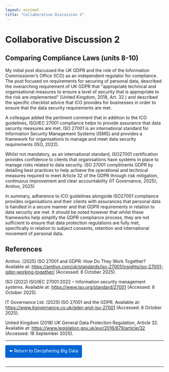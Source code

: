 ```yaml
---
layout: minimal
title: "Collaborative Discussion 2"
---
```



# Collaborative Discussion 2


## Comparing Compliance Laws (units 8-10)


My initial post discussed the UK GDPR and the role of the Information Commissioner’s Office (ICO) as an independent regulator for compliance. The post focused on requirements for securing of personal data, described the overarching requirement of UK GDPR that “appropriate technical and organisational measures to ensure a level of security that is appropriate to the risk are implemented” (United Kingdom, 2018, Art. 32 ) and described the specific checklist advice that ICO provides for businesses in order to ensure that the data security requirements are met.


A colleague added the pertinent comment that in addition to the ICO guidelines, ISO/IEC 27001 compliance helps to provide assurance that data security measures are met.  ISO 27001 is an international standard for Information Security Management Systems (ISMS) and provides a framework for organisations to manage and meet data security requirements (ISO, 2022).


Whilst not mandatory, as an international standard, ISO27001 certification provides confidence to clients that organisations have systems in place to manage risks related to data security. ISO 27001 compliments GDPR by detailing best practices to help achieve the operational and technical measures required to meet Article 32 of the GDPR through  risk mitigation, continuous improvement and clear accountability (IT Governance, 2025); Amtivo, 2025)


In summary, adherence to ICO guidelines alongside ISO27001 compliance provides organisations and their clients with assurances that personal data is handled in a secure manner and that GDPR requirements in relation to data security are met.  It should be noted however that whilst these frameworks help simplify the GDPR compliance process, they are not sufficient to ensure that data protection regulations are fully met, specifically in relation to subject consents, retention and international movement  of personal data. 

 

## References

Amtivo. (2025) ISO 27001 and GDPR: How Do They Work Together? Available at: https://amtivo.com/uk/standards/iso-27001/insights/iso-27001-gdpr-working-together/ (Accessed: 8 October 2025).

ISO (2022) ISO/IEC 27001:2022 – Information security management systems. Available at: https://www.iso.org/standard/27001 (Accessed: 8 October 2025).

IT Governance Ltd. (2025) ISO 27001 and the GDPR. Available at: https://www.itgovernance.co.uk/gdpr-and-iso-27001 (Accessed: 8 October 2025).

United Kingdom (2018) UK General Data Protection Regulation, Article 32. Available at: https://www.legislation.gov.uk/eur/2016/679/article/32 (Accessed: 18 September 2025).


<hr>

<a href="https://sjackson-ds25.github.io/DecipheringBigData/Landing%20page.html" style="display:inline-block; padding:8px 12px; background-color:#0366d6; color:white; text-decoration:none; border-radius:4px; margin-bottom:1em;">⬅️ Return to Deciphering Big Data</a>

<hr>

